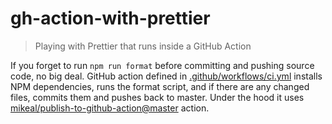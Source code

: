 # gh-action-with-prettier

> Playing with Prettier that runs inside a GitHub Action

If you forget to run `npm run format` before committing and pushing source code, no big deal. GitHub action defined in [.github/workflows/ci.yml](.github/workflows/ci.yml) installs NPM dependencies, runs the format script, and if there are any changed files, commits them and pushes back to master. Under the hood it uses [mikeal/publish-to-github-action@master](https://github.com/mikeal/publish-to-github-action) action.
